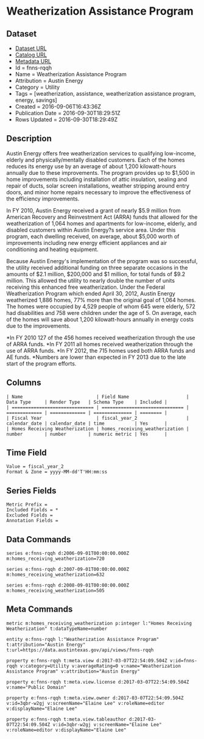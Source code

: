 # Weatherization Assistance Program

## Dataset

* [Dataset URL](https://data.austintexas.gov/api/views/fnns-rqqh/rows.json?max_rows=100)
* [Catalog URL](https://catalog.data.gov/dataset/weatherization-assistance-program)
* [Metadata URL](https://data.austintexas.gov/api/views/fnns-rqqh)
* Id = fnns-rqqh
* Name = Weatherization Assistance Program
* Attribution = Austin Energy
* Category = Utility
* Tags = [weatherization, assistance, weatherization assistance program, energy, savings]
* Created = 2016-09-06T16:43:36Z
* Publication Date = 2016-09-30T18:29:51Z
* Rows Updated = 2016-09-30T18:29:49Z

## Description

Austin Energy offers free weatherization services to qualifying low-income, elderly and physically/mentally disabled customers. Each of the homes reduces its energy use by an average of about 1,200 kilowatt-hours annually due to these improvements. The program provides up to $1,500 in home improvements including installation of attic insulation, sealing and repair of ducts, solar screen installations, weather stripping around entry doors, and minor home repairs necessary to improve the effectiveness of the efficiency improvements.

In FY 2010, Austin Energy received a grant of nearly $5.9 million from American Recovery and Reinvestment Act (ARRA) funds that allowed for the weatherization of 1,064 homes and apartments for low-income, elderly, and disabled customers within Austin Energy?s service area. Under this program, each dwelling received, on average, about $5,000 worth of improvements including new energy efficient appliances and air conditioning and heating equipment.

Because Austin Energy's implementation of the program was so successful, the utility received additional funding on three separate occasions in the amounts of $2.1 million, $200,000 and $1 million, for total funds of $9.2 million. This allowed the utility to nearly double the number of units receiving this enhanced free weatherization. 
Under the Federal Weatherization Program which ended April 30, 2012, Austin Energy weatherized  1,886 homes, 77% more than the original goal of 1,064 homes. The homes were occupied by 4,529 people of whom 645 were elderly, 572 had disabilities and 758 were children under the age of 5. On average, each of the homes will save about 1,200 kilowatt-hours annually in energy costs due to the improvements.

*In FY 2010 127 of the 456 homes received weatherization through the use of ARRA funds. 
*In FY 2011 all homes received weatherization through the use of ARRA funds. 
*In FY 2012, the 715 homes used both ARRA funds and AE funds.
*Numbers are lower than expected in FY 2013 due to the late start of the program efforts.

## Columns

```ls
| Name                           | Field Name                     | Data Type     | Render Type   | Schema Type    | Included | 
| ============================== | ============================== | ============= | ============= | ============== | ======== | 
| Fiscal Year                    | fiscal_year_2                  | calendar_date | calendar_date | time           | Yes      | 
| Homes Receiving Weatherization | homes_receiving_weatherization | number        | number        | numeric metric | Yes      | 
```

## Time Field

```ls
Value = fiscal_year_2
Format & Zone = yyyy-MM-dd'T'HH:mm:ss
```

## Series Fields

```ls
Metric Prefix = 
Included Fields = *
Excluded Fields = 
Annotation Fields = 
```

## Data Commands

```ls
series e:fnns-rqqh d:2006-09-01T00:00:00.000Z m:homes_receiving_weatherization=720

series e:fnns-rqqh d:2007-09-01T00:00:00.000Z m:homes_receiving_weatherization=632

series e:fnns-rqqh d:2008-09-01T00:00:00.000Z m:homes_receiving_weatherization=505
```

## Meta Commands

```ls
metric m:homes_receiving_weatherization p:integer l:"Homes Receiving Weatherization" t:dataTypeName=number

entity e:fnns-rqqh l:"Weatherization Assistance Program" t:attribution="Austin Energy" t:url=https://data.austintexas.gov/api/views/fnns-rqqh

property e:fnns-rqqh t:meta.view d:2017-03-07T22:54:09.504Z v:id=fnns-rqqh v:category=Utility v:averageRating=0 v:name="Weatherization Assistance Program" v:attribution="Austin Energy"

property e:fnns-rqqh t:meta.view.license d:2017-03-07T22:54:09.504Z v:name="Public Domain"

property e:fnns-rqqh t:meta.view.owner d:2017-03-07T22:54:09.504Z v:id=3qbr-w2gj v:screenName="Elaine Lee" v:roleName=editor v:displayName="Elaine Lee"

property e:fnns-rqqh t:meta.view.tableauthor d:2017-03-07T22:54:09.504Z v:id=3qbr-w2gj v:screenName="Elaine Lee" v:roleName=editor v:displayName="Elaine Lee"
```